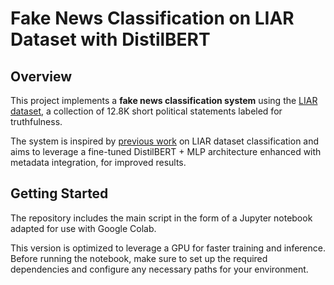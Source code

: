 # Fake News Classification on LIAR Dataset with DistilBERT

## Overview
This project implements a **fake news classification system** using the [LIAR dataset](https://aclanthology.org/P17-2067.pdf), a collection of 12.8K short political statements labeled for truthfulness. 

The system is inspired by [previous work](https://github.com/moscatena/Fake-News-Classification?tab=readme-ov-file) on LIAR dataset classification and aims to leverage a fine-tuned DistilBERT + MLP architecture enhanced with metadata integration, for improved results.

## Getting Started
The repository includes the main script in the form of a Jupyter notebook adapted for use with Google Colab. 

This version is optimized to leverage a GPU for faster training and inference. Before running the notebook, make sure to set up the required dependencies and configure any necessary paths for your environment.
